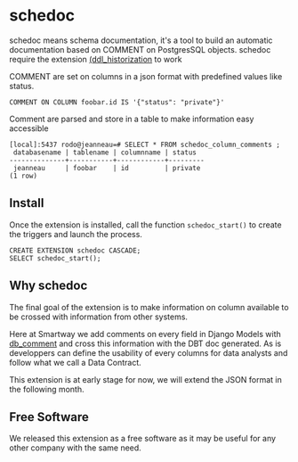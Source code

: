 # schedoc

schedoc means schema documentation, it's a tool to build an automatic
documentation based on COMMENT on PostgresSQL objects. schedoc require
the extension
[(ddl_historization](https://pgxn.org/dist/ddl_historization/) to work

COMMENT are set on columns in a json format with predefined values like status.

```
COMMENT ON COLUMN foobar.id IS '{"status": "private"}'
```

Comment are parsed and store in a table to make information easy accessible

```
[local]:5437 rodo@jeanneau=# SELECT * FROM schedoc_column_comments ;
 databasename | tablename | columnname | status
--------------+-----------+------------+---------
 jeanneau     | foobar    | id         | private
(1 row)
```

## Install

Once the extension is installed, call the function `schedoc_start()`
to create the triggers and launch the process.

```
CREATE EXTENSION schedoc CASCADE;
SELECT schedoc_start();
```

## Why schedoc

The final goal of the extension is to make information on column
available to be crossed with information from other systems.

Here at Smartway we add comments on every field in Django Models with
[db_comment](https://docs.djangoproject.com/en/5.1/ref/models/fields/#db-comment)
and cross this information with the DBT doc generated.  As is
developpers can define the usability of every columns for data
analysts and follow what we call a Data Contract.

This extension is at early stage for now, we will extend the JSON
format in the following month.

## Free Software

We released this extension as a free software as it may be useful for
any other company with the same need.